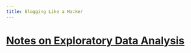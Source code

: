 ```yaml
---
title: Blogging Like a Hacker
---
```


[Notes on Exploratory Data Analysis](./Notes-on-Exploratory-Data-Analysis.html)
======================================================================
